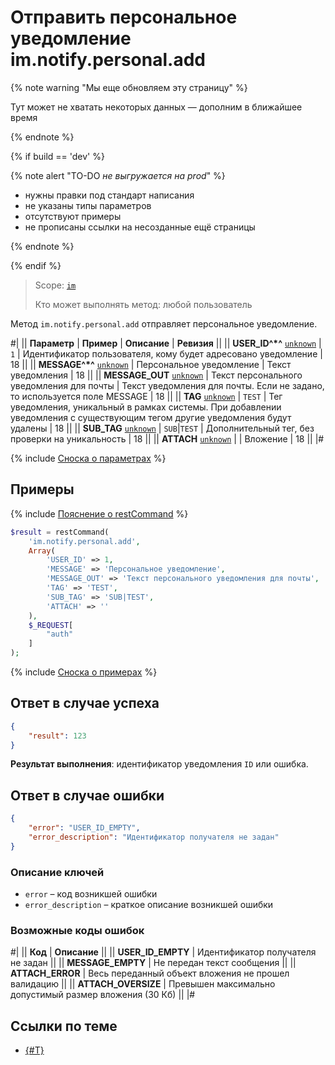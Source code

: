 # Отправить персональное уведомление im.notify.personal.add

{% note warning "Мы еще обновляем эту страницу" %}

Тут может не хватать некоторых данных — дополним в ближайшее время

{% endnote %}

{% if build == 'dev' %}

{% note alert "TO-DO _не выгружается на prod_" %}

- нужны правки под стандарт написания
- не указаны типы параметров
- отсутствуют примеры
- не прописаны ссылки на несозданные ещё страницы

{% endnote %}

{% endif %}

> Scope: [`im`](../../scopes/permissions.md)
>
> Кто может выполнять метод: любой пользователь

Метод `im.notify.personal.add` отправляет персональное уведомление.

#|
|| **Параметр** | **Пример** | **Описание** | **Ревизия** ||
|| **USER_ID^*^**
[`unknown`](../../data-types.md) | `1` | Идентификатор пользователя, кому будет адресовано уведомление | 18 ||
|| **MESSAGE^*^**
[`unknown`](../../data-types.md) | Персональное уведомление | Текст уведомления | 18 ||
|| **MESSAGE_OUT**
[`unknown`](../../data-types.md) | Текст персонального уведомления для почты | Текст уведомления для почты. Если не задано, то используется поле MESSAGE | 18 ||
|| **TAG**
[`unknown`](../../data-types.md) | `TEST` | Тег уведомления, уникальный в рамках системы. При добавлении уведомления с существующим тегом другие уведомления будут удалены | 18 ||
|| **SUB_TAG**
[`unknown`](../../data-types.md) | `SUB`\|`TEST` | Дополнительный тег, без проверки на уникальность | 18 ||
|| **ATTACH**
[`unknown`](../../data-types.md) | | Вложение | 18 ||
|#

{% include [Сноска о параметрах](../../../_includes/required.md) %}

## Примеры

{% include [Пояснение о restCommand](../_includes/rest-command.md) %}

```php
$result = restCommand(
    'im.notify.personal.add',
    Array(
        'USER_ID' => 1,
        'MESSAGE' => 'Персональное уведомление',
        'MESSAGE_OUT' => 'Текст персонального уведомления для почты',
        'TAG' => 'TEST',
        'SUB_TAG' => 'SUB|TEST',
        'ATTACH' => ''
    ),
    $_REQUEST[
        "auth"
    ]
);
```

{% include [Сноска о примерах](../../../_includes/examples.md) %}

## Ответ в случае успеха

```json
{
    "result": 123
}
```

**Результат выполнения**: идентификатор уведомления `ID` или ошибка.

## Ответ в случае ошибки

```json
{
    "error": "USER_ID_EMPTY",
    "error_description": "Идентификатор получателя не задан"
}
```

### Описание ключей

- `error` – код возникшей ошибки
- `error_description` – краткое описание возникшей ошибки

### Возможные коды ошибок

#|
|| **Код** | **Описание** ||
|| **USER_ID_EMPTY** | Идентификатор получателя не задан ||
|| **MESSAGE_EMPTY** | Не передан текст сообщения ||
|| **ATTACH_ERROR** | Весь переданный объект вложения не прошел валидацию ||
|| **ATTACH_OVERSIZE** | Превышен максимально допустимый размер вложения (30 Кб) ||
|#

## Ссылки по теме

- [{#T}](../messages/attachments/index.md)